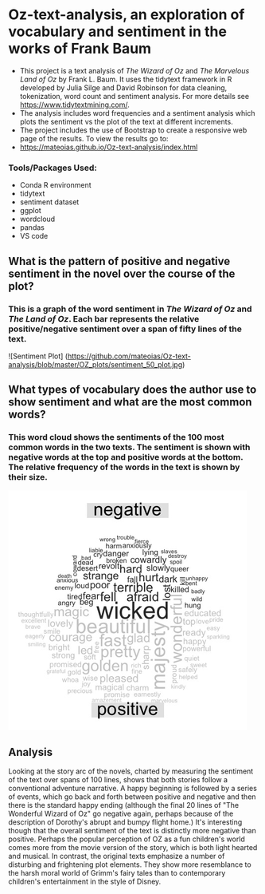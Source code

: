 # Oz-text-analysis, an exploration of vocabulary and sentiment in the works of Frank Baum

* This project is a text analysis of *The Wizard of Oz* and *The Marvelous Land of Oz* by Frank L. Baum. It uses the tidytext framework in R developed by Julia Silge and David Robinson for data cleaning, tokenization, word count and sentiment analysis. For more details see https://www.tidytextmining.com/.
* The analysis includes word frequencies and a sentiment analysis which plots the sentiment vs the plot of the text at different increments. 
* The project includes the use of Bootstrap to create a responsive web page of the results. To view the results go to:
* https://mateoias.github.io/Oz-text-analysis/index.html

### Tools/Packages Used:
* Conda R environment
* tidytext
* sentiment dataset
* ggplot
* wordcloud
* pandas
* VS code

## What is the pattern of positive and negative sentiment in the novel over the course of the plot? 
### This is a graph of the word sentiment in *The Wizard of Oz* and *The Land of Oz*. Each bar represents the relative positive/negative sentiment over a span of fifty lines of the text.

![Sentiment Plot] (https://github.com/mateoias/Oz-text-analysis/blob/master/OZ_plots/sentiment_50_plot.jpg)

## What types of vocabulary does the author use to show sentiment and what are the most common words?
### This word cloud shows the sentiments of the 100 most common words in the two texts. The sentiment is shown with negative words at the top and positive words at the bottom. The relative frequency of the words in the text is shown by their size.
![Sentiment word cloud](https://github.com/mateoias/Oz-text-analysis/blob/master/OZ_plots/revised_sentiment_word_cloud.jpg)

## Analysis
Looking at the story arc of the novels, charted by measuring the sentiment of the text over spans of 100 lines, shows that both stories follow a conventional adventure narrative. A happy beginning is followed by a series of events, which go back and forth between positive and negative and then there is the standard happy ending (although the final 20 lines of "The Wonderful Wizard of Oz" go negative again, perhaps because of the description of Dorothy's abrupt and bumpy flight home.) 
It's interesting though that the overall sentiment of the text is distinctly more negative than positive. Perhaps the popular perception of OZ as a fun children's world comes more from the movie version of the story, which is both light hearted and musical. In contrast, the original texts emphasize a number of disturbing and frightening plot elements. They show more resemblance to the harsh moral world of Grimm's fairy tales than to contemporary children's entertainment in the style of Disney.
